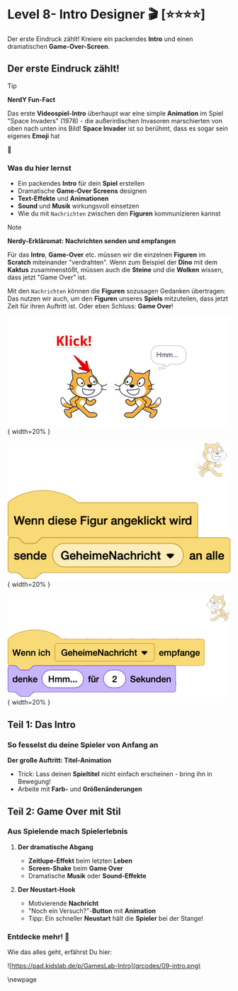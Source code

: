 # Level 8- Intro Designer 🎬 [⭐⭐⭐⭐]
Der erste Eindruck zählt! Kreiere ein packendes **Intro** und einen dramatischen **Game-Over-Screen**.

## Der erste Eindruck zählt!

> [!TIP]
>
>  **NerdY Fun-Fact**
>
> Das erste **Videospiel-Intro** überhaupt war eine simple **Animation** im Spiel "Space Invaders" (1978) - die außerirdischen Invasoren marschierten von oben nach unten ins Bild! **Space Invader** ist so berühmt, dass es sogar sein eigenes **Emoji** hat 
>
> 👾

### Was du hier lernst
- Ein packendes **Intro** für dein **Spiel** erstellen
- Dramatische **Game-Over Screens** designen  
- **Text-Effekte** und **Animationen**
- **Sound** und **Musik** wirkungsvoll einsetzen
- Wie du mit `Nachrichten` zwischen den **Figuren** kommunizieren kannst 

> [!NOTE]
>
> **Nerdy-Erkläromat:** **Nachrichten senden und empfangen**
>
> Für das **Intro**, **Game-Over** etc. müssen wir die einzelnen **Figuren** im **Scratch** miteinander "verdrahten". Wenn zum Beispiel der **Dino** mit dem **Kaktus** zusammenstößt, müssen auch die **Steine** und die **Wolken** wissen, dass jetzt "Game Over" ist.
>
> Mit den `Nachrichten` können die **Figuren** sozusagen Gedanken übertragen:
> Das nutzen wir auch, um den **Figuren** unseres **Spiels** mitzuteilen, dass jetzt Zeit für ihren Auftritt ist. Oder eben Schluss: **Game Over**!
>
> ![](screenshots/09-nachrichten.png){ width=20% }
>
> ![](screenshots/09-nachricht-senden.png){ width=20% }
>
> ![](screenshots/09-nachricht-empfangen.png){ width=20% }



## Teil 1: Das Intro

### So fesselst du deine Spieler von Anfang an

**Der große Auftritt: Titel-Animation**

- Trick: Lass deinen **Spieltitel** nicht einfach erscheinen - bring ihn in Bewegung!
- Arbeite mit **Farb-** und **Größenänderungen**

## Teil 2: Game Over mit Stil
### Aus Spielende mach Spielerlebnis

1. **Der dramatische Abgang**
   - **Zeitlupe-Effekt** beim letzten **Leben**
   - **Screen-Shake** beim **Game Over**
   - Dramatische **Musik** oder **Sound-Effekte**

2. **Der Neustart-Hook**
   - Motivierende **Nachricht**
   - "Noch ein Versuch?"-**Button** mit **Animation**
   - Tipp: Ein schneller **Neustart** hält die **Spieler** bei der Stange!
   

### Entdecke mehr! 📱

Wie das alles geht, erfährst Du hier:

![https://pad.kidslab.de/p/GamesLab-Intro](qrcodes/09-intro.png)

\newpage